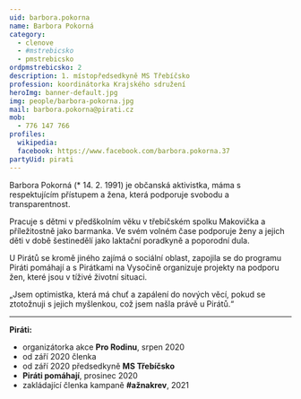 ```yaml
---
uid: barbora.pokorna
name: Barbora Pokorná
category:
  - clenove
  - #mstrebicsko
  - pmstrebicsko
ordpmstrebicsko: 2
description: 1. místopředsedkyně MS Třebíčsko
profession: koordinátorka Krajského sdružení
heroImg: banner-default.jpg
img: people/barbora-pokorna.jpg
mail: barbora.pokorna@pirati.cz
mob:
  - 776 147 766
profiles:
  wikipedia:
  facebook: https://www.facebook.com/barbora.pokorna.37
partyUid: pirati
---
```


Barbora Pokorná  (* 14. 2. 1991) je občanská aktivistka, máma s respektujícím přístupem a žena, která podporuje svobodu a transparentnost.

Pracuje s dětmi v předškolním věku v třebíčském spolku Makovička a příležitostně jako barmanka. Ve svém volném čase podporuje ženy a jejich děti v době šestinedělí jako laktační poradkyně a poporodní dula.

U Pirátů se kromě jiného zajímá o sociální oblast, zapojila se do programu Piráti pomáhají a s Pirátkami na Vysočině organizuje projekty na podporu žen, které jsou v tíživé životní situaci.

„Jsem optimistka, která má chuť a zapálení do nových věcí, pokud se ztotožnuji s jejich myšlenkou, což jsem našla právě u Pirátů.“

---
**Piráti:**
* organizátorka akce **Pro Rodinu**, srpen 2020
*	od září 2020 členka
*	od září 2020 předsedkyně **MS Třebíčsko**
*	**Piráti pomáhají**, prosinec 2020
*	zakládající členka kampaně **#ažnakrev**, 2021
